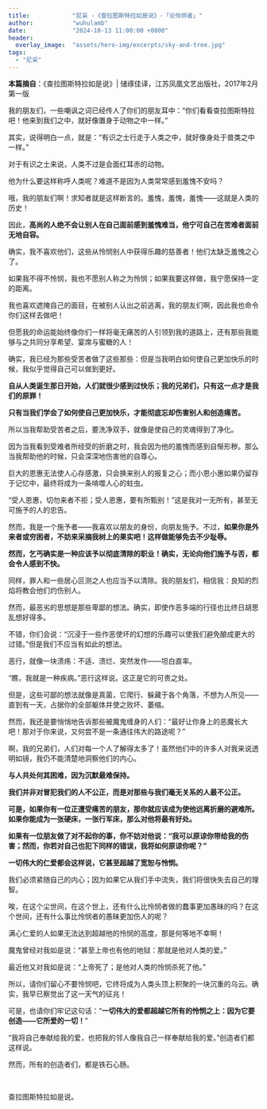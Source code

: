 ```yaml
---
title:            "尼采 -《查拉图斯特拉如是说》-「论怜悯者」"
author:           "wuhulamb"
date:             "2024-10-13 11:00:00 +0800"
header:
  overlay_image:  "assets/hero-img/excerpts/sky-and-tree.jpg"
tags:
  - "尼采"
---
```


<p class="notice--info" style="text-indent: 0;"><strong>本篇摘自</strong>：《查拉图斯特拉如是说》| 储琢佳译，江苏凤凰文艺出版社，2017年2月第一版</p>

我的朋友们，一些嘲讽之词已经传人了你们的朋友耳中：“你们看看查拉图斯特拉吧！他来到我们之中，就好像置身于动物之中一样。”

其实，说得明白一点，就是：“有识之士行走于人类之中，就好像身处于兽类之中一样。”<!--more-->

对于有识之士来说，人类不过是会面红耳赤的动物。

他为什么要这样称呼人类呢？难道不是因为人类常常感到羞愧不安吗？

哦，我的朋友们啊！求知者就是这样断言的。羞愧，羞愧，羞愧——这就是人类的历史！

因此，**高尚的人绝不会让别人在自己面前感到羞愧难当，他宁可自己在苦难者面前无地自容。**

确实，我不喜欢他们，这些从怜悯别人中获得乐趣的慈善者！他们太缺乏羞愧之心了。

如果我不得不怜悯，我也不愿别人称之为怜悯；如果我要这样做，我宁愿保持一定的距离。

我也喜欢遮掩自己的面目，在被别人认出之前逃离，我的朋友们啊，因此我也命令你们这样去做吧！

但愿我的命运能始终像你们一样将毫无痛苦的人引领到我的道路上，还有那些我能够与之共同分享希望、宴席与蜜糖的人！

确实，我已经为那些受苦者做了这些那些：但是当我明白如何使自己更加快乐的时候，我似乎觉得自己可以做到更好。

**自从人类诞生那日开始，人们就很少感到过快乐；我的兄弟们，只有这一点才是我们的原罪！**

**只有当我们学会了如何使自己更加快乐，才能彻底忘却伤害别人和创造痛苦。**

所以当我帮助受苦者之后，要洗净双手，就像是使自己的灵魂得到了净化。

因为当我看到受难者所经受的折磨之时，我会因为他的羞愧而感到自惭形秽。那么当我帮助他的时候，只会深深地伤害他的自尊心。

巨大的恩惠无法使人心存感激，只会换来别人的报复之心；而小恩小惠如果仍留存于记忆中，最终将成为一条啃噬人心的蛀虫。

“受人恩惠，切勿来者不拒；受人恩惠，要有所甄别！”这是我对一无所有，甚至无可施予的人的忠告。

然而，我是一个施予者——我喜欢以朋友的身份，向朋友施予。不过，**如果你是外来者或穷困者，不妨来采摘我树上的果实吧！这样做能够免去不少耻辱。**

**然而，乞丐确实是一种应该予以彻底清除的职业！确实，无论向他们施予与否，都会令人感到不快。**

同样，罪人和一些居心叵测之人也应当予以清除。我的朋友们，相信我：良知的烈焰将教会他们灼伤别人。

然而，最恶劣的思想是那些卑鄙的想法。确实，即使作恶多端的行径也比终日胡思乱想好得多。

不错，你们会说：“沉浸于一些作恶使坏的幻想的乐趣可以使我们避免酿成更大的过错。”但是我们不应当有如此的想法。

恶行，就像一块溃疡：不适、溃烂、突然发作——坦白直率。

“瞧，我就是一种疾病。”恶行这样说。这正是它的可贵之处。

但是，这些可鄙的想法就像是真菌，它爬行、躲藏于各个角落，不想为人所见——直到有一天，占据你的全部躯体并使之败坏、萎缩。

然而，我还是要悄悄地告诉那些被魔鬼缠身的人们：“最好让你身上的恶魔长大吧！那对于你来说，又何尝不是一条通往伟大的路途呢？”

啊，我的兄弟们，人们对每一个人了解得太多了！虽然他们中的许多人对我来说透明如镜，我仍不能清楚地洞察他们的内心。

**与人共处何其困难，因为沉默最难保持。**

**我们并非对冒犯我们的人不公正，而是对那些与我们毫无关系的人最不公正。**

**可是，如果你有一位正遭受痛苦的朋友，那你就应该成为使他远离折磨的避难所。如果你能成为一张硬床，一张行军床，那么对他将最有好处。**

**如果有一位朋友做了对不起你的事，你不妨对他说：“我可以原谅你带给我的伤害；然而，你若对自己也犯下同样的错误，我将如何原谅你呢？”**

**一切伟大的仁爱都会这样说，它甚至超越了宽恕与怜悯。**

我们必须紧随自己的内心；因为如果它从我们手中流失，我们将很快失去自己的理智。

唉，在这个尘世间，在这个世上，还有什么比怜悯者做的蠢事更加愚昧的吗？在这个世间，还有什么事比怜悯者的愚昧更加伤人的呢？

满心仁爱的人如果无法达到超越他的怜悯的高度，那是何等地不幸啊！

魔鬼曾经对我如是说：“甚至上帝也有他的地狱：那就是他对人类的爱。”

最近他又对我如是说：“上帝死了；是他对人类的怜悯杀死了他。”

所以，请你们留心不要怜悯吧，它终将成为人类头顶上积聚的一块沉重的乌云。确实，我早已察觉出了这一天气的征兆！

可是，也请你们牢记这句话：“**一切伟大的爱都超越它所有的怜悯之上：因为它要创造——它所爱的一切！**”

“我将自己奉献给我的爱，也把我的邻人像我自己一样奉献给我的爱。”创造者们都这样说。

然而，所有的创造者们，都是铁石心肠。

<p>&nbsp;</p>

查拉图斯特拉如是说。
